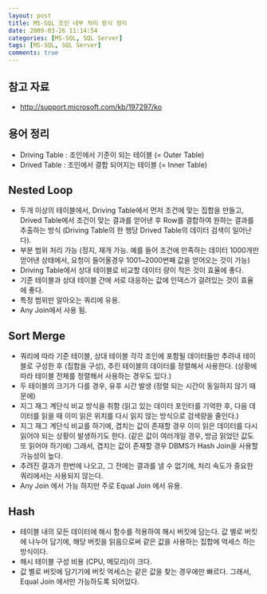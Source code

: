 ```yaml
---
layout: post
title: MS-SQL 조인 내부 처리 방식 정리
date: 2009-03-26 11:14:54
categories: [MS-SQL, SQL Server]
tags: [MS-SQL, SQL Server]
comments: true
---
```


## 참고 자료
* <http://support.microsoft.com/kb/197297/ko>

## 용어 정리
* Driving Table : 조인에서 기준이 되는 테이블 (= Outer Table)
* Drived Table : 조인에서 결합 되어지는 테이블 (= Inner Table)

## Nested Loop
- 두개 이상의 테이블에서, Driving Table에서 먼저 조건에 맞는 집합을 만들고, Drived Table에서 조건이 맞는 결과를 얻어낸 후 Row를 결합하여 원하는 결과를 추출하는 방식 (Driving Table의 한 행당 Drived Table의 데이터 검색이 일어난다).
- 부분 범위 처리 가능 (정지, 재개 가능. 예를 들어 조건에 만족하는 데이터 1000개만 얻어낸 상태에서, 요청이 들어올경우 1001~2000번째 값을 얻어오는 것이 가능)
- Driving Table에서 상대 테이블로 비교할 데이터 량이 적은 것이 효율에 좋다.
- 기준 테이블과 상대 테이블 간에 서로 대응하는 값에 인덱스가 걸려있는 것이 효율에 좋다.
- 특정 범위만 알아오는 쿼리에 유용.
- Any Join에서 사용 됨.

## Sort Merge
- 쿼리에 따라 기준 테이블, 상대 테이블 각각 조인에 포함될 데이터들만 추려내 테이블로 구성한 후 (집합을 구성), 추린 테이블의 데이터를 정렬해서 사용한다.
(상황에 따라 테이블 전체를 정렬해서 사용하는 경우도 있다.)
- 두 테이블의 크기가 다를 경우, 유후 시간 발생 (정렬 되는 시간이 동일하지 않기 때문에)
- 지그 재그 계단식 비교 방식을 취함 (읽고 있는 데이터 포인터를 기억한 후, 다음 데이터를 읽을 때 이미 읽은 위치를 다시 읽지 않는 방식으로 검색량을 줄인다.)
- 지그 재그 계단식 비교를 하기에, 겹치는 값이 존재할 경우 이미 읽은 데이터를 다시 읽어야 되는 상황이 발생하기도 한다. (같은 값이 여러개일 경우, 방금 읽었던 값도 또 읽어야 하기에) 그래서, 겹치는 값이 존재할 경우 DBMS가 Hash Join을 사용할 가능성이 높다.
- 추려진 결과가 한번에 나오고, 그 전에는 결과를 낼 수 없기에, 처리 속도가 중요한 쿼리에서는 사용되지 않는다.
- Any Join 에서 가능 하지만 주로 Equal Join 에서 유용.

## Hash
- 테이블 내의 모든 데이터에 해시 함수를 적용하여 해시 버킷에 담는다. 값 별로 버킷에 나누어 담기에, 해당 버킷을 읽음으로써 같은 값을 사용하는 집합에 억세스 하는 방식이다.
- 해시 테이블 구성 비용 (CPU, 메모리)이 크다.
- 값 별로 버킷에 담기기에 버킷 억세스는 같은 값을 찾는 경우에만 빠르다. 그래서, Equal Join 에서만 가능하도록 되어있다.